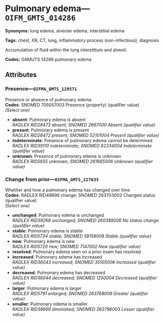 # Pulmonary edema—`OIFM_GMTS_014286`

**Synonyms:** lung edema, alveolar edema, interstitial edema

**Tags:** chest, XR, CT, lung, inflammatory process (non-infectious), diagnosis

Accumulation of fluid within the lung interstitium and alveoli.

**Codes:** GAMUTS 14286 pulmonary edema

## Attributes

### Presence—`OIFMA_GMTS_129571`

Presence or absence of pulmonary edema  
**Codes**: SNOMED 705057003 Presence (property) (qualifier value)  
*(Select one)*

- **absent**: Pulmonary edema is absent  
_RADLEX RID28473 absent; SNOMED 2667000 Absent (qualifier value)_
- **present**: Pulmonary edema is present  
_RADLEX RID28472 present; SNOMED 52101004 Present (qualifier value)_
- **indeterminate**: Presence of pulmonary edema cannot be determined  
_RADLEX RID39110 indeterminate; SNOMED 82334004 Indeterminate (qualifier value)_
- **unknown**: Presence of pulmonary edema is unknown  
_RADLEX RID5655 unknown; SNOMED 261665006 Unknown (qualifier value)_

### Change from prior—`OIFMA_GMTS_227633`

Whether and how a pulmonary edema has changed over time  
**Codes**: RADLEX RID49896 change; SNOMED 263703002 Changed status (qualifier value)  
*(Select one)*

- **unchanged**: Pulmonary edema is unchanged  
_RADLEX RID39268 unchanged; SNOMED 260388006 No status change (qualifier value)_
- **stable**: Pulmonary edema is stable  
_RADLEX RID5734 stable; SNOMED 58158008 Stable (qualifier value)_
- **new**: Pulmonary edema is new  
_RADLEX RID5720 new; SNOMED 7147002 New (qualifier value)_
- **resolved**: Pulmonary edema seen on a prior exam has resolved  
- **increased**: Pulmonary edema has increased  
_RADLEX RID36043 increased; SNOMED 35105006 Increased (qualifier value)_
- **decreased**: Pulmonary edema has decreased  
_RADLEX RID36044 decreased; SNOMED 1250004 Decreased (qualifier value)_
- **larger**: Pulmonary edema is larger  
_RADLEX RID5791 enlarged; SNOMED 263768009 Greater (qualifier value)_
- **smaller**: Pulmonary edema is smaller  
_RADLEX RID38669 diminished; SNOMED 263796003 Lesser (qualifier value)_